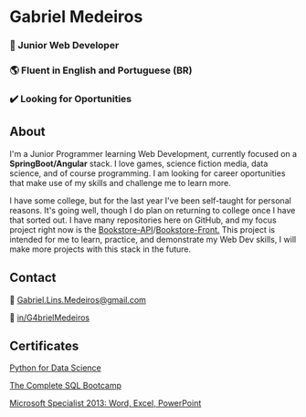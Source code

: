 # Gabriel Medeiros
### 🌱 Junior Web Developer
### 🌎 Fluent in English and Portuguese (BR)
### ✔️ Looking for Oportunities


## About
I'm a Junior Programmer learning Web Development, currently focused on a **SpringBoot/Angular** stack.
I love games, science fiction media, data science, and of course programming.
I am looking for career oportunities that make use of my skills and challenge me to learn more.

I have some college, but for the last year I've been self-taught for personal reasons.
It's going well, though I do plan on returning to college once I have that sorted out.
I have many repositories here on GitHub, and my focus project right now is the [Bookstore-API](https://github.com/G4brielMedeiros/Bookstore-api)/[Bookstore-Front.](https://github.com/G4brielMedeiros/bookstore-front)
This project is intended for me to learn, practice, and demonstrate my Web Dev skills, I will make more projects with this stack in the future.


## Contact
📧 Gabriel.Lins.Medeiros@gmail.com

🔗 [in/G4brielMedeiros](LinkedIn.com/in/G4brielMedeiros)

## Certificates

[Python for Data Science](https://www.udemy.com/certificate/UC-08576333-fee2-4ad8-8d81-0f7f61e28b45/)

[The Complete SQL Bootcamp](https://www.udemy.com/certificate/UC-313b0763-607f-4493-b603-01e871a2ff74/)

[Microsoft Specialist 2013: Word, Excel, PowerPoint](https://www.credly.com/users/gabrielmedeiros/badges)
